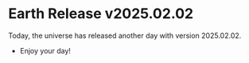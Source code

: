# Earth Release v2025.02.02
Today, the universe has released another day with version 2025.02.02.
- Enjoy your day!
